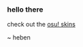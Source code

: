 ### hello there
check out the [osu! skins](https://github.com/JizoCat/osu-skin/wiki/Skins)

~ heben
